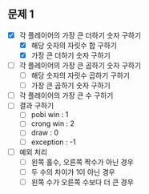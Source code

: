 ## 문제 1
- [x] 각 플레이어의 가장 큰 더하기 숫자 구하기
  - [x] 해당 숫자의 자릿수 합 구하기
  - [x] 가장 큰 더하기 숫자 구하기

- [ ] 각 플레이어의 가장 큰 곱하기 숫자 구하기
  - [ ] 해당 숫자의 자릿수 곱하기 구하기
  - [ ] 가장 큰 곱하기 숫자 구하기

- [ ] 각 플레이어의 가장 큰 수 구하기
- [ ] 결과 구하기
  - [ ] pobi win : 1
  - [ ] crong win : 2
  - [ ] draw : 0
  - [ ] exception : -1

- [ ] 예외 처리
  - [ ] 왼쪽 홀수, 오른쪽 짝수가 아닌 경우
  - [ ] 두 수의 차이가 1이 아닌 경우
  - [ ] 왼쪽 수가 오른쪽 수보다 더 큰 경우